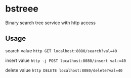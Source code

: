 # bstreee

Binary search tree service with http access

## Usage

search value `http GET localhost:8080/search?val=40`

insert value `http -j POST localhost:8080/insert val:=40`

delete value `http DELETE localhost:8080/delete?val=40`
